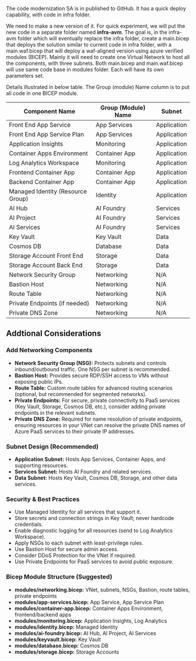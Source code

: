 The code modernization SA is in published to GitHub. It has a quick deploy capability, with code in infra folder. 

We need to make a new version of it. For quick experiment, we will put the new code in a separate folder named **infra-avm**. The goal is, in the infra-avm folder which will eventually replace the infra folder, create a main.bicep that deploys the solution similar to current code in infra folder, with a main.waf.bicep that will deploy a waf-aligned version using azure verified modules (BICEP). Mainly it will need to create one Virtual Network to host all the components, with three subnets. Both main.bicep and main.waf.bicep will use same code base in modules folder. Each will have its own parameters set. 

Details illustrated in below table. The Group (module) Name column is to put all code in one BICEP module. 

| Component Name                    | Group (Module) Name   | Subnet      |
| --------------------------------- | --------------------- | ----------- |
| Front End App Service             | App Services          | Application |
| Front End App Service Plan        | App Services          | Application |
| Application Insights              | Monitoring            | Application |
| Container Apps Environment        | Container App         | Application |
| Log Analytics Workspace           | Monitoring            | Application |
| Frontend Container App            | Container App         | Application |
| Backend Container App             | Container App         | Application |
| Managed Identity (Resource Group) | Identity              | Application |
| AI Hub                            | AI Foundry            | Services    |
| AI Project                        | AI Foundry            | Services    |
| AI Services                       | AI Foundry            | Services    |
| Key Vault                         | Key Vault             | Data        |
| Cosmos DB                         | Database              | Data        |
| Storage Account Front End         | Storage               | Data        |
| Storage Account Back End          | Storage               | Data        |
| Network Security Group            | Networking            | N/A         |
| Bastion Host                      | Networking            | N/A         |
| Route Table                       | Networking            | N/A         |
| Private Endpoints (if needed)     | Networking            | N/A         |
| Private DNS Zone                  | Networking            | N/A         |

## Addtional Considerations 

### Add Networking Components
- **Network Security Group (NSG):** Protects subnets and controls inbound/outbound traffic. One NSG per subnet is recommended.
- **Bastion Host:** Provides secure RDP/SSH access to VMs without exposing public IPs.
- **Route Table:** Custom route tables for advanced routing scenarios (optional, but recommended for segmented networks).
- **Private Endpoints:** For secure, private connectivity to PaaS services (Key Vault, Storage, Cosmos DB, etc.), consider adding private endpoints in the relevant subnets.
- **Private DNS Zone:** Required for name resolution of private endpoints, ensuring resources in your VNet can resolve the private DNS names of Azure PaaS services to their private IP addresses.

### Subnet Design (Recommended)
- **Application Subnet:** Hosts App Services, Container Apps, and supporting resources.
- **Services Subnet:** Hosts AI Foundry and related services.
- **Data Subnet:** Hosts Key Vault, Cosmos DB, Storage, and other data services.

### Security & Best Practices
- Use Managed Identity for all services that support it.
- Store secrets and connection strings in Key Vault; never hardcode credentials.
- Enable diagnostic logging for all resources (send to Log Analytics Workspace).
- Apply NSGs to each subnet with least-privilege rules.
- Use Bastion Host for secure admin access.
- Consider DDoS Protection for the VNet if required.
- Use Private Endpoints for PaaS services to avoid public exposure.

### Bicep Module Structure (Suggested)
- **modules/networking.bicep:** VNet, subnets, NSGs, Bastion, route tables, private endpoints
- **modules/app-services.bicep:** App Service, App Service Plan
- **modules/container-app.bicep:** Container Apps Environment, frontend/backend apps
- **modules/monitoring.bicep:** Application Insights, Log Analytics
- **modules/identity.bicep:** Managed Identity
- **modules/ai-foundry.bicep:** AI Hub, AI Project, AI Services
- **modules/keyvault.bicep:** Key Vault
- **modules/database.bicep:** Cosmos DB
- **modules/storage.bicep:** Storage Accounts

